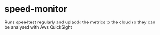 # speed-monitor
Runs speedtest regularly and uplaods the metrics to the cloud so they can be analysed with Aws QuickSight
